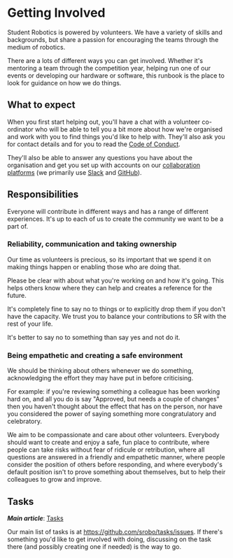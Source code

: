 # Getting Involved

Student Robotics is powered by volunteers. We have a variety of skills and
backgrounds, but share a passion for encouraging the teams through the medium of
robotics.

There are a lots of different ways you can get involved. Whether it's mentoring
a team through the competition year, helping run one of our events or developing
our hardware or software, this runbook is the place to look for guidance on how
we do things.

## What to expect

When you first start helping out, you'll have a chat with a volunteer
co-ordinator who will be able to tell you a bit more about how we're organised
and work with you to find things you'd like to help with. They'll also ask you
for contact details and for you to read the [Code of Conduct][code-of-conduct].

They'll also be able to answer any questions you have about the organisation and
get you set up with accounts on our [collaboration platforms][comms-platforms]
(we primarily use [Slack][sr-slack] and [GitHub][sr-github]).

## Responsibilities

Everyone will contribute in different ways and has a range of different
experiences.
It's up to each of us to create the community we want to be a part of.

### Reliability, communication and taking ownership

Our time as volunteers is precious, so its important that we spend it on making
things happen or enabling those who are doing that.

Please be clear with about what you're working on and how it's going. This helps
others know where they can help and creates a reference for the future.

It's completely fine to say no to things or to explicitly drop them if you don't
have the capacity. We trust you to balance your contributions to SR with the
rest of your life.

It's better to say no to something than say yes and not do it.

### Being empathetic and creating a safe environment

We should be thinking about others whenever we do something, acknowledging the
effort they may have put in before criticising.

For example: if you're reviewing something a colleague has been working hard on,
and all you do is say "Approved, but needs a couple of changes" then you haven't
thought about the effect that has on the person, nor have you considered the
power of saying something more congratulatory and celebratory.

We aim to be compassionate and care about other volunteers. Everybody should
want to create and enjoy a safe, fun place to contribute, where people can take
risks without fear of ridicule or retribution, where all questions are answered
in a friendly and empathetic manner, where people consider the position of
others before responding, and where everybody's default position isn't to prove
something about themselves, but to help their colleagues to grow and improve.

## Tasks

_**Main article**_: [Tasks](./tasks.md)

Our main list of tasks is at https://github.com/srobo/tasks/issues. If there's
something you'd like to get involved with doing, discussing on the task there
(and possibly creating one if needed) is the way to go.

[code-of-conduct]: https://srobo.gitbook.io/ops-manual/about-the-charity/code-of-conduct
[comms-platforms]: ./communication-platforms.md
[sr-slack]: https://studentrobotics.slack.com/
[sr-github]: https://github.com/srobo
